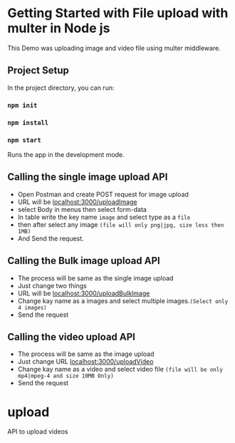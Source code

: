# Getting Started with File upload with multer in Node js

This Demo was uploading image and video file using multer middleware.

## Project Setup

In the project directory, you can run:

### `npm init`

### `npm install`

### `npm start`

Runs the app in the development mode.

## Calling the single image upload API

- Open Postman and create POST request for image upload
- URL will be [localhost:3000/uploadImage](http://localhost:3000/uploadImage)
- select Body in menus then select form-data
- In table write the key name `image` and select type as a `file`
- then after select any image `(file will only png|jpg, size less then 1MB)`
- And Send the request.

## Calling the Bulk image upload API

- The process will be same as the single image upload
- Just change two things
- URL will be [localhost:3000/uploadBulkImage](http://localhost:3000/uploadBulkImage)
- Change kay name as a images and select multiple images.`(Select only 4 images)`
- Send the request

## Calling the video upload API

- The process will be same as the image upload
- Just change URL [localhost:3000/uploadVideo](http://localhost:3000/uploadVideo)
- Change kay name as a video and select video file `(file will be only mp4|mpeg-4 and size 10MB Only)`
- Send the request

# upload

API to upload videos
